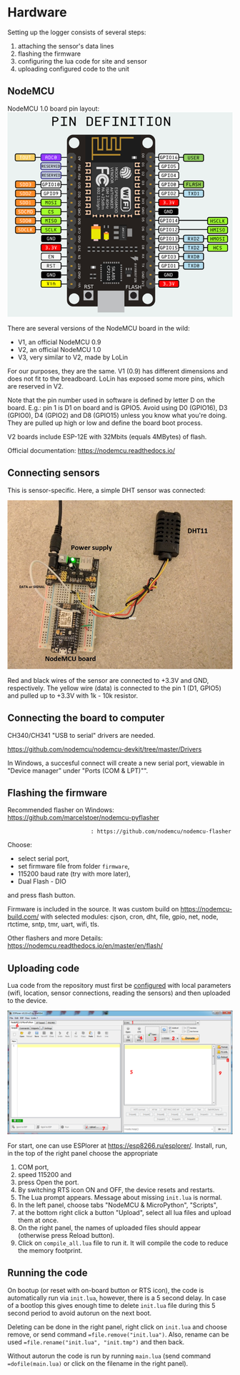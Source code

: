 
Hardware
========

Setting up the logger consists of several steps:
   1. attaching the sensor's data lines
   2. flashing the firmware
   3. configuring the lua code for site and sensor
   4. uploading configured code to the unit


NodeMCU
-------------------
NodeMCU 1.0 board pin layout:
![NodeMCU 1.0](nodemcu10_layout.png)

There are several versions of the NodeMCU board in the wild:
  * V1, an official NodeMCU 0.9
  * V2, an official NodeMCU 1.0
  * V3, very similar to V2, made by LoLin

For our purposes, they are the same. V1 (0.9) has different
dimensions and does not fit to the breadboard.
LoLin has exposed some more pins, which are reserved in V2.

Note that the pin number used in software is defined by letter D
on the board. E.g.: pin 1 is D1 on board and is GPIO5.
Avoid using D0 (GPIO16), D3 (GPIO0), D4 (GPIO2) and D8 (GPIO15)
unless you know what you're doing. They are pulled up high or low
and define the board boot process.

V2 boards include ESP-12E with 32Mbits (equals 4MBytes) of flash.

Official documentation: https://nodemcu.readthedocs.io/

Connecting sensors
------------------
This is sensor-specific. Here, a simple DHT sensor was connected:

![Sensor hookup](DHT-connection.jpg)

Red and black wires of the sensor are connected to +3.3V and GND, respectively.
The yellow wire (data) is connected to the pin 1 (D1, GPIO5) and pulled up to
+3.3V with 1k - 10k resistor.


Connecting the board to computer
--------------------------------
CH340/CH341 "USB to serial" drivers are needed.

https://github.com/nodemcu/nodemcu-devkit/tree/master/Drivers

In Windows, a succesful connect will create a new serial port, viewable in
"Device manager" under "Ports (COM & LPT)"".

Flashing the firmware
---------------------
Recommended flasher on Windows: https://github.com/marcelstoer/nodemcu-pyflasher

                              : https://github.com/nodemcu/nodemcu-flasher

Choose:
  * select serial port,
  * set firmware file from folder `firmware`,
  * 115200 baud rate (try with more later),
  * Dual Flash - DIO

and press flash button.

Firmware is included in the source. It was custom build on
https://nodemcu-build.com/ with selected modules:
cjson, cron, dht, file, gpio, net, node, rtctime, sntp, tmr, uart, wifi, tls.

Other flashers and more Details: https://nodemcu.readthedocs.io/en/master/en/flash/

Uploading code
--------------
Lua code from the repository must first be [configured](Configuration.md)
with local parameters (wifi, location, sensor connections, reading the
sensors) and then uploaded to the device.

![ESPlorer window](ESPlorer.png)

For start, one can use ESPlorer at https://esp8266.ru/esplorer/.
Install, run, in the top of the right panel choose the appropriate
  1. COM port,
  2. speed 115200 and
  3. press Open the port.
  4. By switching RTS icon ON and OFF, the device resets and restarts.
  5. The Lua prompt appears. Message about missing `init.lua` is normal.
  6. In the left panel, choose tabs "NodeMCU & MicroPython", "Scripts",
  7. at the bottom right click a button "Upload", select all lua files
     and upload them at once.
  8. On the right panel, the names of uploaded files should appear
     (otherwise press Reload button).
  9. Click on `compile_all.lua` file to run it. It will compile the code to
     reduce the memory footprint.

Running the code
----------------
On bootup (or reset with on-board button or RTS icon), the code is
automatically run via `init.lua`, however, there is a 5 second delay.
In case of a bootlop this gives enough time to delete `init.lua`
file during this 5 second period to avoid autorun on the next boot.

Deleting can be done in the right panel, right click on `init.lua`
and choose remove, or send command `=file.remove("init.lua")`.
Also, rename can be used `=file.rename("init.lua", "init.tmp")` and
then back.

Without autorun the code is run by running `main.lua`
(send command `=dofile(main.lua)` or click on the filename in
the right panel).

